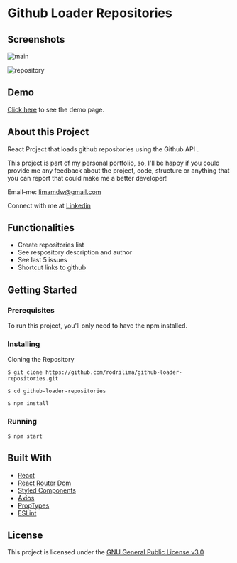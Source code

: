 # Github Loader Repositories

## Screenshots

![main](https://raw.githubusercontent.com/rodrilima/github-loader-repositories/master/images/main.png)

![repository](https://raw.githubusercontent.com/rodrilima/github-loader-repositories/master/images/repository.png)

## Demo

[Click here](https://rodrilima.github.io/github-loader-repositories/) to see the demo page.

## About this Project

React Project that loads github repositories using the Github API .

This project is part of my personal portfolio, so, I'll be happy if you could provide me any feedback about the project, code, structure or anything that you can report that could make me a better developer!

Email-me: limamdw@gmail.com

Connect with me at [Linkedin](https://www.linkedin.com/in/rodrilima/)

## Functionalities

- Create repositories list
- See respository description and author
- See last 5 issues
- Shortcut links to github

## Getting Started

### Prerequisites

To run this project, you'll only need to have the npm installed.

### Installing

Cloning the Repository

```
$ git clone https://github.com/rodrilima/github-loader-repositories.git

$ cd github-loader-repositories

$ npm install
```

### Running

```
$ npm start
```


## Built With

- [React](https://github.com/facebook/react)
- [React Router Dom](https://github.com/ReactTraining/react-router/tree/master/packages/react-router-dom)
- [Styled Components](https://github.com/styled-components/styled-components)
- [Axios](https://github.com/axios/axios)
- [PropTypes](https://github.com/facebook/prop-types)
- [ESLint](https://github.com/eslint/eslint)

## License

This project is licensed under the [GNU General Public License v3.0](https://github.com/rodrilima/github-loader-repositories/blob/master/LICENSE)
